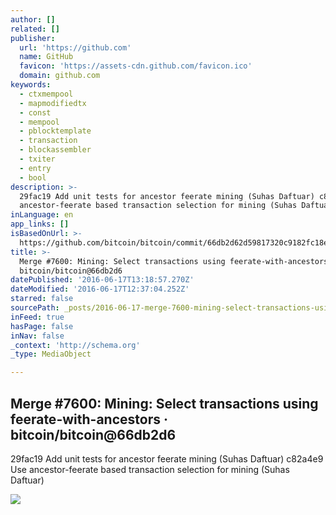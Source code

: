 ```yaml
---
author: []
related: []
publisher:
  url: 'https://github.com'
  name: GitHub
  favicon: 'https://assets-cdn.github.com/favicon.ico'
  domain: github.com
keywords:
  - ctxmempool
  - mapmodifiedtx
  - const
  - mempool
  - pblocktemplate
  - transaction
  - blockassembler
  - txiter
  - entry
  - bool
description: >-
  29fac19 Add unit tests for ancestor feerate mining (Suhas Daftuar) c82a4e9 Use
  ancestor-feerate based transaction selection for mining (Suhas Daftuar)
inLanguage: en
app_links: []
isBasedOnUrl: >-
  https://github.com/bitcoin/bitcoin/commit/66db2d62d59817320c9182fc18e75a93b76828ea
title: >-
  Merge #7600: Mining: Select transactions using feerate-with-ancestors ·
  bitcoin/bitcoin@66db2d6
datePublished: '2016-06-17T13:18:57.270Z'
dateModified: '2016-06-17T12:37:04.252Z'
starred: false
sourcePath: _posts/2016-06-17-merge-7600-mining-select-transactions-using-feerate-with-.md
inFeed: true
hasPage: false
inNav: false
_context: 'http://schema.org'
_type: MediaObject

---
```

<article style=""><h1>Merge #7600: Mining: Select transactions using feerate-with-ancestors · bitcoin/bitcoin@66db2d6</h1><p>29fac19 Add unit tests for ancestor feerate mining (Suhas Daftuar) c82a4e9 Use ancestor-feerate based transaction selection for mining (Suhas Daftuar)</p><img src="https://avatars2.githubusercontent.com/u/548488?v=3&amp;s=200" /></article>